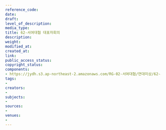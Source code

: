```yaml
---
reference_code: 
date: 
draft: 
level_of_description: 
media_type: 
title: 62-서여대협 대표자회의
description: 
weight: 
modified_at: 
created_at: 
link: 
public_access_status: 
copyright_status: 
components:
- https://jydh.s3.ap-northeast-2.amazonaws.com/RG-02-서여대협/연대미상/62-서여대협+대표자회의.pdf
tags:
- 
creators:
- 
subjects:
- 
sources:
- 
venues:
- 
---
```

